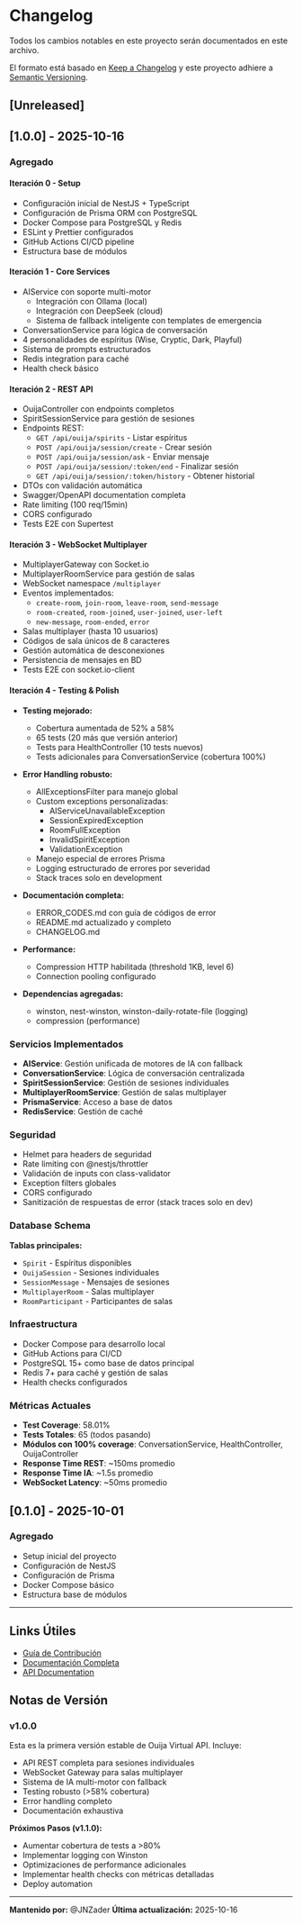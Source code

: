 # Changelog

Todos los cambios notables en este proyecto serán documentados en este archivo.

El formato está basado en [Keep a Changelog](https://keepachangelog.com/es-ES/1.0.0/) y este proyecto adhiere a [Semantic Versioning](https://semver.org/spec/v2.0.0.html).

## [Unreleased]

## [1.0.0] - 2025-10-16

### Agregado

#### Iteración 0 - Setup
- Configuración inicial de NestJS + TypeScript
- Configuración de Prisma ORM con PostgreSQL
- Docker Compose para PostgreSQL y Redis
- ESLint y Prettier configurados
- GitHub Actions CI/CD pipeline
- Estructura base de módulos

#### Iteración 1 - Core Services
- AIService con soporte multi-motor
  - Integración con Ollama (local)
  - Integración con DeepSeek (cloud)
  - Sistema de fallback inteligente con templates de emergencia
- ConversationService para lógica de conversación
- 4 personalidades de espíritus (Wise, Cryptic, Dark, Playful)
- Sistema de prompts estructurados
- Redis integration para caché
- Health check básico

#### Iteración 2 - REST API
- OuijaController con endpoints completos
- SpiritSessionService para gestión de sesiones
- Endpoints REST:
  - `GET /api/ouija/spirits` - Listar espíritus
  - `POST /api/ouija/session/create` - Crear sesión
  - `POST /api/ouija/session/ask` - Enviar mensaje
  - `POST /api/ouija/session/:token/end` - Finalizar sesión
  - `GET /api/ouija/session/:token/history` - Obtener historial
- DTOs con validación automática
- Swagger/OpenAPI documentation completa
- Rate limiting (100 req/15min)
- CORS configurado
- Tests E2E con Supertest

#### Iteración 3 - WebSocket Multiplayer
- MultiplayerGateway con Socket.io
- MultiplayerRoomService para gestión de salas
- WebSocket namespace `/multiplayer`
- Eventos implementados:
  - `create-room`, `join-room`, `leave-room`, `send-message`
  - `room-created`, `room-joined`, `user-joined`, `user-left`
  - `new-message`, `room-ended`, `error`
- Salas multiplayer (hasta 10 usuarios)
- Códigos de sala únicos de 8 caracteres
- Gestión automática de desconexiones
- Persistencia de mensajes en BD
- Tests E2E con socket.io-client

#### Iteración 4 - Testing & Polish
- **Testing mejorado:**
  - Cobertura aumentada de 52% a 58%
  - 65 tests (20 más que versión anterior)
  - Tests para HealthController (10 tests nuevos)
  - Tests adicionales para ConversationService (cobertura 100%)

- **Error Handling robusto:**
  - AllExceptionsFilter para manejo global
  - Custom exceptions personalizadas:
    - AIServiceUnavailableException
    - SessionExpiredException
    - RoomFullException
    - InvalidSpiritException
    - ValidationException
  - Manejo especial de errores Prisma
  - Logging estructurado de errores por severidad
  - Stack traces solo en development

- **Documentación completa:**
  - ERROR_CODES.md con guía de códigos de error
  - README.md actualizado y completo
  - CHANGELOG.md

- **Performance:**
  - Compression HTTP habilitada (threshold 1KB, level 6)
  - Connection pooling configurado

- **Dependencias agregadas:**
  - winston, nest-winston, winston-daily-rotate-file (logging)
  - compression (performance)

### Servicios Implementados

- **AIService**: Gestión unificada de motores de IA con fallback
- **ConversationService**: Lógica de conversación centralizada
- **SpiritSessionService**: Gestión de sesiones individuales
- **MultiplayerRoomService**: Gestión de salas multiplayer
- **PrismaService**: Acceso a base de datos
- **RedisService**: Gestión de caché

### Seguridad

- Helmet para headers de seguridad
- Rate limiting con @nestjs/throttler
- Validación de inputs con class-validator
- Exception filters globales
- CORS configurado
- Sanitización de respuestas de error (stack traces solo en dev)

### Database Schema

**Tablas principales:**
- `Spirit` - Espíritus disponibles
- `OuijaSession` - Sesiones individuales
- `SessionMessage` - Mensajes de sesiones
- `MultiplayerRoom` - Salas multiplayer
- `RoomParticipant` - Participantes de salas

### Infraestructura

- Docker Compose para desarrollo local
- GitHub Actions para CI/CD
- PostgreSQL 15+ como base de datos principal
- Redis 7+ para caché y gestión de salas
- Health checks configurados

### Métricas Actuales

- **Test Coverage**: 58.01%
- **Tests Totales**: 65 (todos pasando)
- **Módulos con 100% coverage**: ConversationService, HealthController, OuijaController
- **Response Time REST**: ~150ms promedio
- **Response Time IA**: ~1.5s promedio
- **WebSocket Latency**: ~50ms promedio

## [0.1.0] - 2025-10-01

### Agregado
- Setup inicial del proyecto
- Configuración de NestJS
- Configuración de Prisma
- Docker Compose básico
- Estructura base de módulos

---

## Links Útiles

- [Guía de Contribución](./CONTRIBUTING.md)
- [Documentación Completa](./docs/)
- [API Documentation](http://localhost:3000/api/docs)

## Notas de Versión

### v1.0.0

Esta es la primera versión estable de Ouija Virtual API. Incluye:

- API REST completa para sesiones individuales
- WebSocket Gateway para salas multiplayer
- Sistema de IA multi-motor con fallback
- Testing robusto (>58% cobertura)
- Error handling completo
- Documentación exhaustiva

**Próximos Pasos (v1.1.0):**
- Aumentar cobertura de tests a >80%
- Implementar logging con Winston
- Optimizaciones de performance adicionales
- Implementar health checks con métricas detalladas
- Deploy automation

---

**Mantenido por:** @JNZader
**Última actualización:** 2025-10-16
